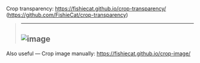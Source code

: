 Crop transparency: https://fishiecat.github.io/crop-transparency/ (https://github.com/FishieCat/crop-transparency)

> ---
> ![image](https://github.com/user-attachments/assets/6524072e-6d45-4096-92b3-469491be534b)
> ---

Also useful — Crop image manually: https://fishiecat.github.io/crop-image/
